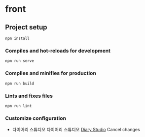 # front

## Project setup
```
npm install
```

### Compiles and hot-reloads for development
```
npm run serve
```

### Compiles and minifies for production
```
npm run build
```

### Lints and fixes files
```
npm run lint
```

### Customize configuration
* 다이어리 스튜디오
다이어리 스튜디오 [Diary Studio](http://leejehyeon.synology.me:8888)
Cancel changes
